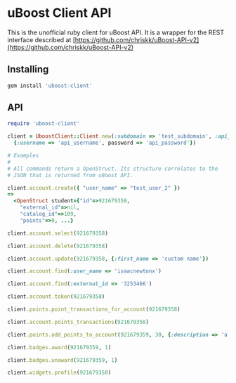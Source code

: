 # uBoost Client API

This is the unofficial ruby client for uBoost API. It is a wrapper for the REST interface described at [https://github.com/chriskk/uBoost-API-v2](https://github.com/chriskk/uBoost-API-v2)

## Installing

```bash
gem install 'uboost-client'
```

## API

```ruby
require 'uboost-client'

client = UboostClient::Client.new(:subdomain => 'test_subdomain', :api_credentials => 
  {:username => 'api_username', password => 'api_password'})

# Examples
#
# All commands return a OpenStruct. Its structure correlates to the 
# JSON that is returned from uBoost API.

client.account.create({ "user_name" => "test_user_2" })
=>
  <OpenStruct student={"id"=>921679358, 
    "external_id"=>nil, 
    "catalog_id"=>109,   
    "points"=>0, ...}

client.account.select(921679358)

client.account.delete(921679358)

client.account.update(921679358, {:first_name => 'custom name'})

client.account.find(:user_name => 'isaacnewtonx')

client.account.find(:external_id => '3253466')

client.account.token(921679358)

client.points.point_transactions_for_account(921679358)

client.account.points_transactions(921679358)

client.points.add_points_to_account(921679359, 30, {:description => 'a description'})

client.badges.award(921679359, 1)

client.badges.unaward(921679359, 1)

client.widgets.profile(921679358)
```